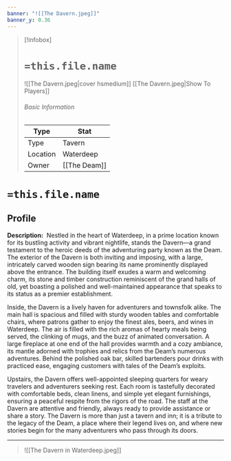 ```yaml
---
banner: "![[The Davern.jpeg]]"
banner_y: 0.36
---
```


> [!infobox]
> # `=this.file.name`
>  ![[The Davern.jpeg|cover hsmedium]]
> [[The Davern.jpeg|Show To Players]]
> ###### Basic Information
> Type |  Stat |
> ---|---|
> Type | Tavern |
> Location | Waterdeep |
> Owner | [[The Deam]] |

# `=this.file.name`
## Profile

**Description:** 
Nestled in the heart of Waterdeep, in a prime location known for its bustling activity and vibrant nightlife, stands the Davern—a grand testament to the heroic deeds of the adventuring party known as the Deam. The exterior of the Davern is both inviting and imposing, with a large, intricately carved wooden sign bearing its name prominently displayed above the entrance. The building itself exudes a warm and welcoming charm, its stone and timber construction reminiscent of the grand halls of old, yet boasting a polished and well-maintained appearance that speaks to its status as a premier establishment.

Inside, the Davern is a lively haven for adventurers and townsfolk alike. The main hall is spacious and filled with sturdy wooden tables and comfortable chairs, where patrons gather to enjoy the finest ales, beers, and wines in Waterdeep. The air is filled with the rich aromas of hearty meals being served, the clinking of mugs, and the buzz of animated conversation. A large fireplace at one end of the hall provides warmth and a cozy ambiance, its mantle adorned with trophies and relics from the Deam’s numerous adventures. Behind the polished oak bar, skilled bartenders pour drinks with practiced ease, engaging customers with tales of the Deam’s exploits.

Upstairs, the Davern offers well-appointed sleeping quarters for weary travelers and adventurers seeking rest. Each room is tastefully decorated with comfortable beds, clean linens, and simple yet elegant furnishings, ensuring a peaceful respite from the rigors of the road. The staff at the Davern are attentive and friendly, always ready to provide assistance or share a story. The Davern is more than just a tavern and inn; it is a tribute to the legacy of the Deam, a place where their legend lives on, and where new stories begin for the many adventurers who pass through its doors.

---
>  ![[The Davern in Waterdeep.jpeg]]